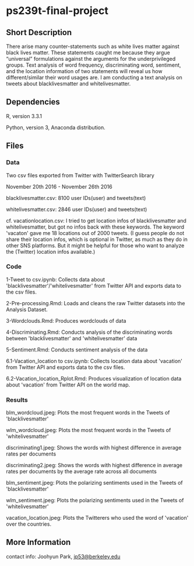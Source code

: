 # ps239t-final-project

## Short Description

There arise many counter-statements such as white lives matter against black lives matter. These statements caught me because they argue “universal” formulations against the arguments for the underprivileged groups. Text analysis of word frequency, discriminating word, sentiment, and the location information of two statements will reveal us how different/similar their word usages are. I am conducting a text analysis on tweets about blacklivesmatter and whitelivesmatter.  


## Dependencies

R, version 3.3.1

Python, version 3, Anaconda distribution.


## Files

### Data

Two csv files exported from Twitter with TwitterSearch library

November 20th 2016 - November 26th 2016

blacklivesmatter.csv: 8100 user IDs(user) and tweets(text)

whitelivesmatter.csv: 2846 user IDs(user) and tweets(text)

cf. vacationlocation.csv: I tried to get location infos of blacklivesmatter and whitelivesmatter, but got no infos back with these keywords. The keyword 'vacaton' gave me 18 locations out of 2000 tweets. (I guess people do not share their location infos, which is optional in Twitter, as much as they do in other SNS platforms. But it might be helpful for those who want to analyze the (Twitter) location infos available.)


### Code

1-Tweet to csv.ipynb: Collects data about 'blacklivesmatter'/'whitelivesmatter' from Twitter API and exports data to the csv files.

2-Pre-processing.Rmd: Loads and cleans the raw Twitter datasets into the Analysis Dataset.

3-Wordclouds.Rmd: Produces wordclouds of data 

4-Discriminating.Rmd: Conducts analysis of the discriminating words between 'blacklivesmatter' and 'whitelivesmatter' data

5-Sentiment.Rmd: Conducts sentiment analysis of the data

6.1-Vacation_location to csv.ipynb: Collects location data about 'vacation' from Twitter API and exports data to the csv files.

6.2-Vacation_location_Rplot.Rmd: Produces visualization of location data about 'vacation' from Twitter API on the world map. 


### Results

blm_wordcloud.jpeg: Plots the most frequent words in the Tweets of 'blacklivesmatter'

wlm_wordcloud.jpeg: Plots the most frequent words in the Tweets of 'whitelivesmatter'

discriminating1.jpeg: Shows the words with highest difference in average rates per documents

discriminating2.jpeg: Shows the words with highest difference in average rates per documents by the average rate across all documents

blm_sentiment.jpeg: Plots the polarizing sentiments used in the Tweets of 'blacklivesmatter'

wlm_sentiment.jpeg: Plots the polarizing sentiments used in the Tweets of 'whitelivesmatter'

vacation_location.jpeg: Plots the Twitterers who used the word of 'vacation' over the countries. 


## More Information

contact info: Joohyun Park, jp53@berkeley.edu
